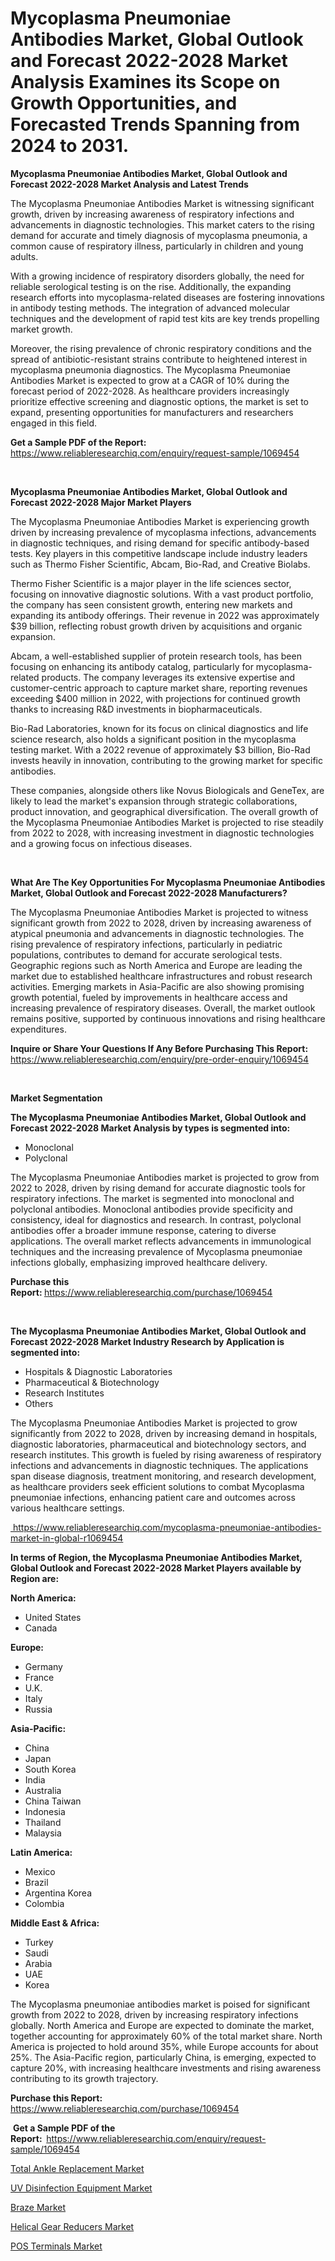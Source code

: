 <p><h1>Mycoplasma Pneumoniae Antibodies Market, Global Outlook and Forecast 2022-2028 Market Analysis Examines its Scope on Growth Opportunities, and Forecasted Trends Spanning from 2024 to 2031.</h1></p><p><strong>Mycoplasma Pneumoniae Antibodies Market, Global Outlook and Forecast 2022-2028 Market Analysis and Latest Trends</strong></p>
<p><p>The Mycoplasma Pneumoniae Antibodies Market is witnessing significant growth, driven by increasing awareness of respiratory infections and advancements in diagnostic technologies. This market caters to the rising demand for accurate and timely diagnosis of mycoplasma pneumonia, a common cause of respiratory illness, particularly in children and young adults.</p><p>With a growing incidence of respiratory disorders globally, the need for reliable serological testing is on the rise. Additionally, the expanding research efforts into mycoplasma-related diseases are fostering innovations in antibody testing methods. The integration of advanced molecular techniques and the development of rapid test kits are key trends propelling market growth.</p><p>Moreover, the rising prevalence of chronic respiratory conditions and the spread of antibiotic-resistant strains contribute to heightened interest in mycoplasma pneumonia diagnostics. The Mycoplasma Pneumoniae Antibodies Market is expected to grow at a CAGR of 10% during the forecast period of 2022-2028. As healthcare providers increasingly prioritize effective screening and diagnostic options, the market is set to expand, presenting opportunities for manufacturers and researchers engaged in this field.</p></p>
<p><strong>Get a Sample PDF of the Report:&nbsp;</strong> <a href="https://www.reliableresearchiq.com/enquiry/request-sample/1069454">https://www.reliableresearchiq.com/enquiry/request-sample/1069454</a></p>
<p>&nbsp;</p>
<p><strong>Mycoplasma Pneumoniae Antibodies Market, Global Outlook and Forecast 2022-2028 Major Market Players</strong></p>
<p><p>The Mycoplasma Pneumoniae Antibodies Market is experiencing growth driven by increasing prevalence of mycoplasma infections, advancements in diagnostic techniques, and rising demand for specific antibody-based tests. Key players in this competitive landscape include industry leaders such as Thermo Fisher Scientific, Abcam, Bio-Rad, and Creative Biolabs.</p><p>Thermo Fisher Scientific is a major player in the life sciences sector, focusing on innovative diagnostic solutions. With a vast product portfolio, the company has seen consistent growth, entering new markets and expanding its antibody offerings. Their revenue in 2022 was approximately $39 billion, reflecting robust growth driven by acquisitions and organic expansion.</p><p>Abcam, a well-established supplier of protein research tools, has been focusing on enhancing its antibody catalog, particularly for mycoplasma-related products. The company leverages its extensive expertise and customer-centric approach to capture market share, reporting revenues exceeding $400 million in 2022, with projections for continued growth thanks to increasing R&D investments in biopharmaceuticals.</p><p>Bio-Rad Laboratories, known for its focus on clinical diagnostics and life science research, also holds a significant position in the mycoplasma testing market. With a 2022 revenue of approximately $3 billion, Bio-Rad invests heavily in innovation, contributing to the growing market for specific antibodies.</p><p>These companies, alongside others like Novus Biologicals and GeneTex, are likely to lead the market's expansion through strategic collaborations, product innovation, and geographical diversification. The overall growth of the Mycoplasma Pneumoniae Antibodies Market is projected to rise steadily from 2022 to 2028, with increasing investment in diagnostic technologies and a growing focus on infectious diseases.</p></p>
<p>&nbsp;</p>
<p><strong>What Are The Key Opportunities For Mycoplasma Pneumoniae Antibodies Market, Global Outlook and Forecast 2022-2028 Manufacturers?</strong></p>
<p><p>The Mycoplasma Pneumoniae Antibodies Market is projected to witness significant growth from 2022 to 2028, driven by increasing awareness of atypical pneumonia and advancements in diagnostic technologies. The rising prevalence of respiratory infections, particularly in pediatric populations, contributes to demand for accurate serological tests. Geographic regions such as North America and Europe are leading the market due to established healthcare infrastructures and robust research activities. Emerging markets in Asia-Pacific are also showing promising growth potential, fueled by improvements in healthcare access and increasing prevalence of respiratory diseases. Overall, the market outlook remains positive, supported by continuous innovations and rising healthcare expenditures.</p></p>
<p><strong>Inquire or Share Your Questions If Any Before Purchasing This Report:</strong> <a href="https://www.reliableresearchiq.com/enquiry/pre-order-enquiry/1069454">https://www.reliableresearchiq.com/enquiry/pre-order-enquiry/1069454</a></p>
<p>&nbsp;</p>
<p><strong>Market Segmentation</strong></p>
<p><strong>The Mycoplasma Pneumoniae Antibodies Market, Global Outlook and Forecast 2022-2028 Market Analysis by types is segmented into:</strong></p>
<p><ul><li>Monoclonal</li><li>Polyclonal</li></ul></p>
<p><p>The Mycoplasma Pneumoniae Antibodies market is projected to grow from 2022 to 2028, driven by rising demand for accurate diagnostic tools for respiratory infections. The market is segmented into monoclonal and polyclonal antibodies. Monoclonal antibodies provide specificity and consistency, ideal for diagnostics and research. In contrast, polyclonal antibodies offer a broader immune response, catering to diverse applications. The overall market reflects advancements in immunological techniques and the increasing prevalence of Mycoplasma pneumoniae infections globally, emphasizing improved healthcare delivery.</p></p>
<p><strong>Purchase this Report:&nbsp;</strong><a href="https://www.reliableresearchiq.com/purchase/1069454">https://www.reliableresearchiq.com/purchase/1069454</a></p>
<p>&nbsp;</p>
<p><strong>The Mycoplasma Pneumoniae Antibodies Market, Global Outlook and Forecast 2022-2028 Market Industry Research by Application is segmented into:</strong></p>
<p><ul><li>Hospitals & Diagnostic Laboratories</li><li>Pharmaceutical & Biotechnology</li><li>Research Institutes</li><li>Others</li></ul></p>
<p><p>The Mycoplasma Pneumoniae Antibodies Market is projected to grow significantly from 2022 to 2028, driven by increasing demand in hospitals, diagnostic laboratories, pharmaceutical and biotechnology sectors, and research institutes. This growth is fueled by rising awareness of respiratory infections and advancements in diagnostic techniques. The applications span disease diagnosis, treatment monitoring, and research development, as healthcare providers seek efficient solutions to combat Mycoplasma pneumoniae infections, enhancing patient care and outcomes across various healthcare settings.</p></p>
<p><a href="https://www.reliableresearchiq.com/mycoplasma-pneumoniae-antibodies-market-in-global-r1069454">&nbsp;https://www.reliableresearchiq.com/mycoplasma-pneumoniae-antibodies-market-in-global-r1069454</a></p>
<p><strong>In terms of Region, the Mycoplasma Pneumoniae Antibodies Market, Global Outlook and Forecast 2022-2028 Market Players available by Region are:</strong></p>
<p>
    <p> <strong> North America: </strong>
        <ul>
            <li>United States</li>
            <li>Canada</li>
        </ul>
        </p> 
    <p> <strong> Europe: </strong>
        <ul>
            <li>Germany</li>
            <li>France</li>
            <li>U.K.</li>
            <li>Italy</li>
            <li>Russia</li>
        </ul>
        </p> 
    <p> <strong> Asia-Pacific: </strong>
        <ul>
            <li>China</li>
            <li>Japan</li>
            <li>South Korea</li>
            <li>India</li>
            <li>Australia</li>
            <li>China Taiwan</li>
            <li>Indonesia</li>
            <li>Thailand</li>
            <li>Malaysia</li>
        </ul>
        </p> 
    <p> <strong> Latin America: </strong>
        <ul>
            <li>Mexico</li>
            <li>Brazil</li>
            <li>Argentina Korea</li>
            <li>Colombia</li>
        </ul>
        </p> 
    <p> <strong> Middle East & Africa: </strong>
        <ul>
            <li>Turkey</li>
            <li>Saudi</li>
            <li>Arabia</li>
            <li>UAE</li>
            <li>Korea</li>
        </ul>
    </p>
    </p>
<p><p>The Mycoplasma pneumoniae antibodies market is poised for significant growth from 2022 to 2028, driven by increasing respiratory infections globally. North America and Europe are expected to dominate the market, together accounting for approximately 60% of the total market share. North America is projected to hold around 35%, while Europe accounts for about 25%. The Asia-Pacific region, particularly China, is emerging, expected to capture 20%, with increasing healthcare investments and rising awareness contributing to its growth trajectory.</p></p>
<p><strong>Purchase this Report: </strong><a href="https://www.reliableresearchiq.com/purchase/1069454">https://www.reliableresearchiq.com/purchase/1069454</a></p>
<p>&nbsp;<strong>Get a Sample PDF of the Report:&nbsp;&nbsp;</strong><a href="https://www.reliableresearchiq.com/enquiry/request-sample/1069454">https://www.reliableresearchiq.com/enquiry/request-sample/1069454</a></p>
<p><strong></strong></p>
<p><p><a href="https://www.linkedin.com/pulse/total-ankle-replacement-industry-sector-market-dynamics-future-om5ye?trackingId=sfWNynohTjGU6eSvkGFg5Q%3D%3D">Total Ankle Replacement Market</a></p><p><a href="https://www.linkedin.com/pulse/uv-disinfection-equipment-market-global-regional-analysis-2024-2031-glboe?trackingId=eXyapbp2RUyewinuVNiC6w%3D%3D">UV Disinfection Equipment Market</a></p><p><a href="https://www.linkedin.com/pulse/global-braze-market-projected-grow-cagr-144-forcasted-utnpe?trackingId=8GfuTQK%2FTEuZeHUMkiDj6g%3D%3D">Braze Market</a></p><p><a href="https://www.linkedin.com/pulse/helical-gear-reducers-market-forecasts-trends-impact-analysis-1f7ae?trackingId=a4uYD9VjRDixq%2BsM32ygOw%3D%3D">Helical Gear Reducers Market</a></p><p><a href="https://www.linkedin.com/pulse/insights-pos-terminals-market-share-competitive-landscape-0uije?trackingId=b81s9RfMQQyoM9IO%2BGlnoQ%3D%3D">POS Terminals Market</a></p></p>